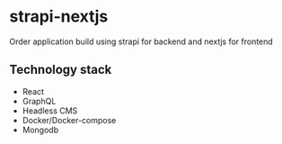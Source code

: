 # strapi-nextjs
Order application build using strapi for backend and nextjs for frontend

## Technology stack
- React
- GraphQL
- Headless CMS
- Docker/Docker-compose
- Mongodb
